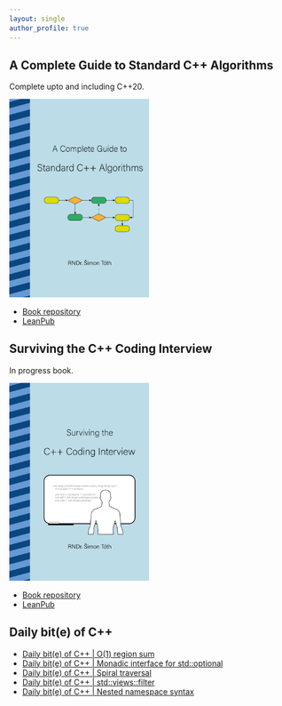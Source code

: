 ```yaml
---
layout: single
author_profile: true
---
```


## A Complete Guide to Standard C++ Algorithms

Complete upto and including C++20.

[<img src="assets/images/book_algorithms_cover.png" width="50%">](https://leanpub.com/cpp-algorithms-guide)

- [Book repository](https://github.com/HappyCerberus/book-cpp-algorithms)
- [LeanPub](https://leanpub.com/cpp-algorithms-guide)

## Surviving the C++ Coding Interview

In progress book.

[<img src="assets/images/book_coding_interview_cover.png" width="50%">](https://leanpub.com/cpp-coding-interview)

- [Book repository](https://leanpub.com/cpp-coding-interview)
- [LeanPub](https://leanpub.com/cpp-coding-interview)

## Daily bit(e) of C++

<ul>
<!-- SUBSTACK:START --><li><a href="https://simontoth.substack.com/p/daily-bite-of-c-o1-region-sum">Daily bit&lpar;e&rpar; of C++ | O&lpar;1&rpar; region sum</a></li><li><a href="https://simontoth.substack.com/p/daily-bite-of-c-monadic-interface">Daily bit&lpar;e&rpar; of C++ | Monadic interface for std::optional</a></li><li><a href="https://simontoth.substack.com/p/daily-bite-of-c-spiral-traversal">Daily bit&lpar;e&rpar; of C++ | Spiral traversal</a></li><li><a href="https://simontoth.substack.com/p/daily-bite-of-c-stdviewsfilter">Daily bit&lpar;e&rpar; of C++ | std::views::filter</a></li><li><a href="https://simontoth.substack.com/p/daily-bite-of-c-nested-namespace">Daily bit&lpar;e&rpar; of C++ | Nested namespace syntax</a></li><!-- SUBSTACK:END -->
</ul>